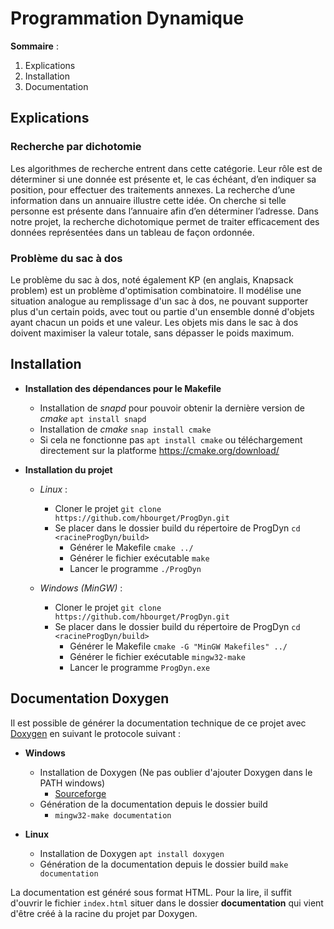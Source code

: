 # Programmation Dynamique

**Sommaire** :

1. Explications
2. Installation
3. Documentation

## Explications
### Recherche par dichotomie
Les algorithmes de recherche entrent dans cette catégorie. Leur rôle est de déterminer si une donnée est présente et, le cas échéant, d’en indiquer sa position, pour effectuer des traitements annexes. La recherche d’une information dans un annuaire illustre cette idée. On cherche si telle personne est présente dans l’annuaire afin d’en déterminer l’adresse. 
Dans notre projet, la recherche dichotomique permet de traiter efficacement des données représentées dans un tableau de façon ordonnée.
### Problème du sac à dos
Le problème du sac à dos, noté également KP (en anglais, Knapsack problem) est un problème d'optimisation combinatoire. Il modélise une situation analogue au remplissage d'un sac à dos, ne pouvant supporter plus d'un certain poids, avec tout ou partie d'un ensemble donné d'objets ayant chacun un poids et une valeur. Les objets mis dans le sac à dos doivent maximiser la valeur totale, sans dépasser le poids maximum.

## Installation
  - **Installation des dépendances pour le Makefile** 
	  - Installation de *snapd* pour pouvoir obtenir la dernière version de *cmake* `apt install snapd`
	  - Installation de *cmake* `snap install cmake`
	  - Si cela ne fonctionne pas `apt install cmake` ou téléchargement directement sur la platforme https://cmake.org/download/
	  
- **Installation du projet**

	- *Linux* :
	  * Cloner le projet ``git clone https://github.com/hbourget/ProgDyn.git``
	  * Se placer dans le dossier build du répertoire de ProgDyn `cd <racineProgDyn/build>`
	     * Générer le Makefile `cmake ../`
	     * Générer le fichier exécutable  ``make`` 
	     * Lancer le programme `./ProgDyn`

	- *Windows (MinGW)* :
		
		- Cloner le projet ``git clone https://github.com/hbourget/ProgDyn.git``
		 - Se placer dans le dossier build du répertoire de ProgDyn `cd <racineProgDyn/build>`
		     * Générer le Makefile `cmake -G "MinGW Makefiles" ../`
		     * Générer le fichier exécutable  ``mingw32-make`` 
		     * Lancer le programme `ProgDyn.exe`

 

## Documentation Doxygen
Il est possible de générer la documentation technique de ce projet avec [Doxygen](https://www.doxygen.nl/index.html) en suivant le protocole suivant :

* **Windows**
  * Installation de Doxygen (Ne pas oublier d'ajouter Doxygen dans le PATH windows)
    * [Sourceforge](https://sourceforge.net/projects/doxygen/files/rel-1.9.2/)
  * Génération de la documentation depuis le dossier build
    * `mingw32-make documentation`


* **Linux**
  * Installation de Doxygen  ``apt install doxygen``
  * Génération de la documentation depuis le dossier build ``make documentation``

La documentation est généré sous format HTML. Pour la lire, il suffit d'ouvrir le fichier ``index.html`` situer dans le dossier **documentation** qui vient d'être créé à la racine du projet par Doxygen.
